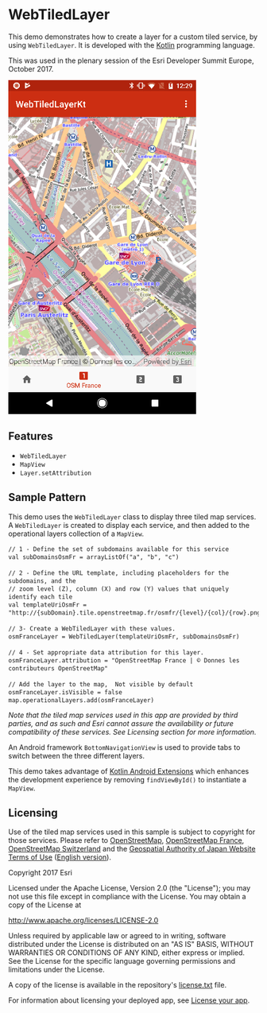 # WebTiledLayer
This demo demonstrates how to create a layer for a custom tiled service, by using `WebTiledLayer`. It is developed with the [Kotlin](http://kotlinlang.org/) programming language.

This was used in the plenary session of the Esri Developer Summit Europe, October 2017.

![WebTiledLayer App](web-tiled-layer.png)

## Features
- `WebTiledLayer`
- `MapView`
- `Layer.setAttribution`

## Sample Pattern
This demo uses the `WebTiledLayer` class to display three tiled map services. A `WebTiledLayer` is created to display each service, and then added to the operational layers collection of a `MapView`.

```kotlinlang
// 1 - Define the set of subdomains available for this service
val subDomainsOsmFr = arrayListOf("a", "b", "c")

// 2 - Define the URL template, including placeholders for the subdomains, and the
// zoom level (Z), column (X) and row (Y) values that uniquely identify each tile
val templateUriOsmFr = "http://{subDomain}.tile.openstreetmap.fr/osmfr/{level}/{col}/{row}.png"

// 3- Create a WebTiledLayer with these values.
osmFranceLayer = WebTiledLayer(templateUriOsmFr, subDomainsOsmFr)

// 4 - Set appropriate data attribution for this layer.
osmFranceLayer.attribution = "OpenStreetMap France | © Donnes les contributeurs OpenStreetMap"

// Add the layer to the map,  Not visible by default
osmFranceLayer.isVisible = false
map.operationalLayers.add(osmFranceLayer)
```
*Note that the tiled map services used in this app are provided by third parties, and as such and Esri cannot assure the availability or future compatibility of these services. See Licensing section for more information.*

An Android framework `BottomNavigationView` is used to provide tabs to switch between the three different layers.

This demo takes advantage of [Kotlin Android Extensions](http://kotlinlang.org/docs/tutorials/android-plugin.html) which enhances the development experience by removing `findViewById()` to instantiate a `MapView`.

## Licensing

Use of the tiled map services used in this sample is subject to copyright for those services. Please refer to [OpenStreetMap](http://www.openstreetmap.org/copyright), [OpenStreetMap France](http://www.openstreetmap.fr), [OpenStreetMap Switzerland](https://www.osm.ch) and the [Geospatial Authority of Japan Website Terms of Use](http://www.gsi.go.jp) ([English version](http://www.gsi.go.jp/ENGLISH/page_e30286.html)).

Copyright 2017 Esri

Licensed under the Apache License, Version 2.0 (the "License"); you may not use this file except in compliance with the License. You may obtain a copy of the License at

http://www.apache.org/licenses/LICENSE-2.0

Unless required by applicable law or agreed to in writing, software distributed under the License is distributed on an "AS IS" BASIS, WITHOUT WARRANTIES OR CONDITIONS OF ANY KIND, either express or implied. See the License for the specific language governing permissions and limitations under the License.

A copy of the license is available in the repository's [license.txt](https://github.com/Esri/arcgis-runtime-demos-android/blob/master/license.txt) file.

For information about licensing your deployed app, see [License your app](https://developers.arcgis.com/android/guide/license-your-app.htm).
